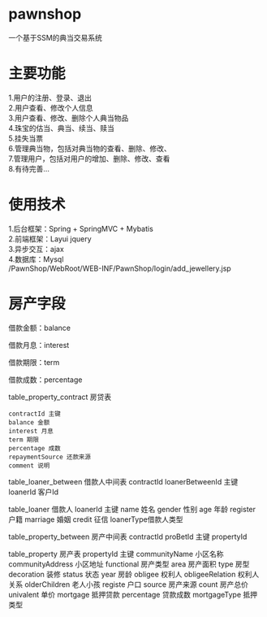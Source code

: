 # pawnshop
一个基于SSM的典当交易系统<br>

# 主要功能
1.用户的注册、登录、退出<br>
2.用户查看、修改个人信息<br>
3.用户查看、修改、删除个人典当物品<br>
4.珠宝的估当、典当、续当、赎当<br>
5.挂失当票<br>
6.管理典当物，包括对典当物的查看、删除、修改、<br>
7.管理用户，包括对用户的增加、删除、修改、查看<br>
8.有待完善...<br>

# 使用技术
1.后台框架：Spring + SpringMVC + Mybatis<br>
2.前端框架：Layui jquery<br>
3.异步交互：ajax<br>
4.数据库：Mysql<br>/PawnShop/WebRoot/WEB-INF/PawnShop/login/add_jewellery.jsp



# 房产字段

借款金额：balance

借款月息：interest

借款期限：term

借款成数：percentage







table_property_contract 房贷表 

	contractId 主键
	balance 金额
	interest 月息
	term 期限
	percentage 成数
	repaymentSource 还款来源
	comment 说明

table_loaner_between 借款人中间表
	contractId
	loanerBetweenId 主键
	loanerId 客户Id

table_loaner 借款人
	loanerId 主键
	name 姓名
	gender 性别
	age 年龄
	register 户籍
	marriage 婚姻
	credit 征信
	loanerType借款人类型

table_property_between 房产中间表
	contractId
	proBetId 主键
	propertyId

table_property 房产表
	propertyId 主键
	communityName 小区名称
	communityAddress 小区地址
	functional 房产类型
	area 房产面积
	type 房型
	decoration 装修
	status 状态
	year 房龄
	obligee 权利人
	obligeeRelation 权利人关系
	olderChildren 老人小孩
	registe 户口
	source 房产来源
	count 房产总价
	univalent 单价
	mortgage 抵押贷款
	percentage 贷款成数
	mortgageType 抵押类型
